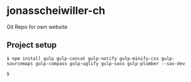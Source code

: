 # jonasscheiwiller-ch
Git Repo for own website

## Project setup
`$ npm install gulp gulp-concat gulp-notify gulp-minify-css gulp-sourcemaps gulp-compass gulp-uglify gulp-sass gulp-plumber --sav-dev`

`$ `

